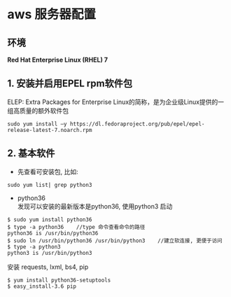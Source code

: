 # aws 服务器配置
## 环境
**Red Hat Enterprise Linux (RHEL) 7**


## 1. 安装并启用EPEL rpm软件包
ELEP: Extra Packages for Enterprise Linux的简称，是为企业级Linux提供的一组高质量的额外软件包
```
sudo yum install –y https://dl.fedoraproject.org/pub/epel/epel-release-latest-7.noarch.rpm
```


## 2. 基本软件
- 先查看可安装包, 比如:
```
sudo yum list| grep python3
```

- python36   
发现可以安装的最新版本是python36, 使用python3 启动

```
$ sudo yum install python36
$ type -a python36    //type 命令查看命令的路径
python36 is /usr/bin/python36
$ sudo ln /usr/bin/python36 /usr/bin/python3    //建立软连接, 更便于访问
$ type -a python3
python3 is /usr/bin/python3

```

安装 requests, lxml, bs4, pip

```
$ yum install python36-setuptools
$ easy_install-3.6 pip
```

